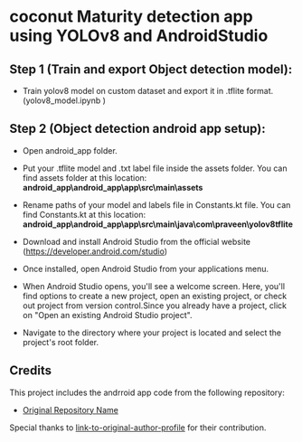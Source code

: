 # coconut Maturity detection app using YOLOv8 and AndroidStudio


## Step 1 (Train and export Object detection model):  
- Train yolov8 model on custom dataset and export it in .tflite format. (yolov8_model.ipynb )

## Step 2 (Object detection android app setup):
- Open android_app folder.

- Put your .tflite model and .txt label file inside the assets folder. You can find assets folder at this location: <b> android_app\android_app\app\src\main\assets</b>

- Rename paths of your model and labels file in Constants.kt file. You can find Constants.kt at this location: <b>android_app\android_app\app\src\main\java\com\praveen\yolov8tflite </b>

- Download and install Android Studio from the official website (https://developer.android.com/studio)

- Once installed, open Android Studio from your applications menu.

- When Android Studio opens, you'll see a welcome screen. Here, you'll find options to create a new project, open an existing project, or check out project from version control.Since you already have a project, click on "Open an existing Android Studio project".

- Navigate to the directory where your project is located and select the project's root folder. 





## Credits

This project includes the andrroid app code from the following repository:

- [Original Repository Name](https://github.com/surendramaran/YOLOv8-TfLite-Object-Detector)

Special thanks to [link-to-original-author-profile](https://github.com/surendramaran) for their contribution.
